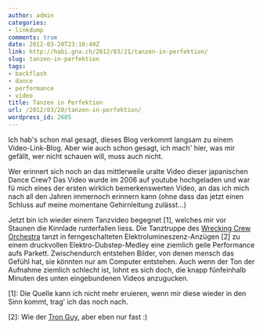 ```yaml
---
author: admin
categories:
- linkdump
comments: true
date: 2012-03-20T23:16:49Z
link: http://habi.gna.ch/2012/03/21/tanzen-in-perfektion/
slug: tanzen-in-perfektion
tags:
- backflash
- dance
- performance
- video
title: Tanzen in Perfektion
url: /2012/03/20/tanzen-in-perfektion/
wordpress_id: 2685
---
```


Ich hab's schon mal gesagt, dieses Blog verkommt langsam zu einem Video-Link-Blog. Aber wie auch schon gesagt, ich mach' hier, was mir gefällt, wer nicht schauen will, muss auch nicht.




Wer erinnert sich noch an das mittlerweile uralte Video dieser japanischen Dance Crew? Das Video wurde im 2006 auf youtube hochgeladen und war fü mich eines der ersten wirklich bemerkenswerten Video, an das ich mich nach all den Jahren immernoch erinnern kann (ohne dass das jetzt einen Schluss auf meine momentane Gehirnleitung zulässt...)




Jetzt bin ich wieder einem Tanzvideo begegnet [1], welches mir vor Staunen die Kinnlade runterfallen liess. Die Tanztruppe des [Wrecking Crew Orchestra](http://wizarts.jp/) tanzt in ferngeschalteten Elektrolumineszenz-Anzügen [2] zu einem druckvollen Elektro-Dubstep-Medley eine ziemlich geile Performance aufs Parkett. Zwischendurch entstehen Bilder, von denen mensch das Gefühl hat, sie könnten nur am Computer entstehen. Auch wenn der Ton der Aufnahme ziemlich schlecht ist, lohnt es sich doch, die knapp fünfeinhalb Minuten des unten eingebundenen Videos anzugucken.




[1]: Die Quelle kann ich nicht mehr eruieren, wenn mir diese wieder in den Sinn kommt, trag' ich das noch nach.  

[2]: Wie der [Tron Guy](http://images.google.com/search?tbm=isch&q=tron+guy), aber eben nur fast :)
